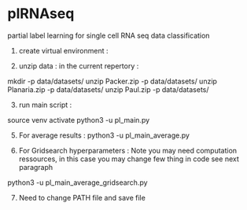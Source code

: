 # plRNAseq
partial label learning for single cell RNA seq data classification


1) create virtual environment :


2) unzip data : 
in the current repertory :

mkdir -p data/datasets/ 
unzip Packer.zip -p data/datasets/
unzip Planaria.zip -p data/datasets/
unzip Paul.zip -p data/datasets/

3) run main script :
   
source venv activate
python3 -u pl_main.py


5) For average results :
python3 -u pl_main_average.py

6) For Gridsearch hyperparameters : Note you may need computation ressources, in this case you may change few thing in code see next paragraph

python3 -u pl_main_average_gridsearch.py

7) Need to change PATH file and save file
   
